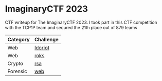 # ImaginaryCTF 2023
CTF writeup for The ImaginaryCTF 2023. I took part in this CTF competition with the TCP1P team and secured the 21th place out of 879 teams

| Category | Challenge |
| --- | --- |
| Web | [Idoriot](/ImaginaryCTF%202023/Idoriot/)
| Web | [roks](/ImaginaryCTF%202023/roks/)
| Crypto | [rsa](/ImaginaryCTF%202023/rsa/)
| Forensic | [web](/ImaginaryCTF%202023/web/)